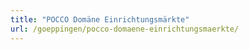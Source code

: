 ```yaml
---
title: "POCCO Domäne Einrichtungsmärkte"
url: /goeppingen/pocco-domaene-einrichtungsmaerkte/
---
```

